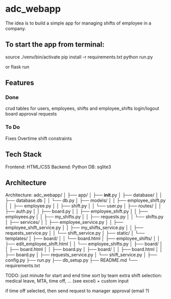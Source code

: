# adc_webapp

The idea is to build a simple app for managing shifts of employee in a company.

## To start the app from terminal:
source ./venv/bin/activate
pip install -r requirements.txt
python run.py

or flask run


## Features
### Done
crud tables for users, employees, shifts and employee_shifts
login/logout
board
approval requests

### To Do
Fixes
Overtime
shift constraints

## Tech Stack
Frontend: HTML/CSS
Backend: Python
DB: sqlite3

## Architecture
Architecture:
adc_webapp/
│
├── app/
│   ├── __init__.py
│   ├── database/
│   │   ├── database.db
│   │   └── db.py
│   ├── models/
│   │   ├── employee_shift.py
│   │   ├── employee.py
│   │   ├── shift.py
│   │   └── user.py
│   ├── routes/
│   │   ├── auth.py
│   │   ├── board.py
│   │   ├── employee_shift.py
│   │   ├── employees.py
│   │   ├── my_shifts.py
│   │   ├── requests.py
│   │   └── shifts.py
│   ├── services/
│   │   ├── employee_service.py
│   │   ├── employee_shift_service.py
│   │   ├── my_shifts_service.py
│   │   ├── requests_service.py
│   │   └── shift_service.py
│   ├── static/
│   └── templates/
│       ├── board/
│       │   └── board.html
│       ├── employee_shifts/
│       │   ├── edit_employee_shift.html
│       │   └── employee_shifts.py
│       ├── board/
│       │   ├── board.html
│       │   ├── board.py
│       ├── board/
│       │   ├── board.html
│       │   ├── board.py
│       ├── requests_service.py
│       └── shift_service.py
│
├── config.py
├── run.py
├── db_setup.py
├── README.md
└── requirements.txt

  
TODO:
just minute for start and end time
sort by team
extra shift selection: medical leave, MTA, time off, ... (see excel) + custom input

if time off selected, then send request to manager approval (email ?)
